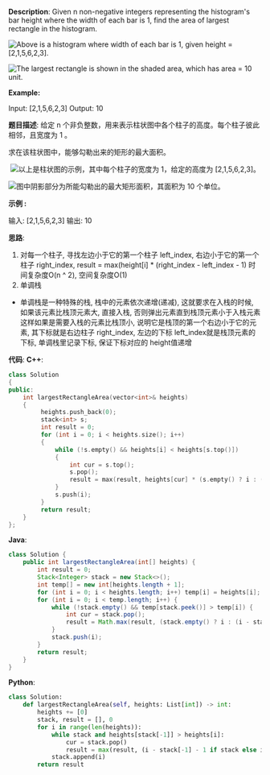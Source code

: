 __Description__:
Given n non-negative integers representing the histogram's bar height where the width of each bar is 1, find the area of largest rectangle in the histogram.

![Above is a histogram where width of each bar is 1, given height = [2,1,5,6,2,3].](https://assets.leetcode.com/uploads/2018/10/12/histogram.png)

![The largest rectangle is shown in the shaded area, which has area = 10 unit.](https://assets.leetcode.com/uploads/2018/10/12/histogram_area.png)

__Example:__

Input: [2,1,5,6,2,3]
Output: 10

__题目描述__:
给定 n 个非负整数，用来表示柱状图中各个柱子的高度。每个柱子彼此相邻，且宽度为 1 。

求在该柱状图中，能够勾勒出来的矩形的最大面积。

 ![以上是柱状图的示例，其中每个柱子的宽度为 1，给定的高度为 [2,1,5,6,2,3]。](https://assets.leetcode.com/uploads/2018/10/12/histogram.png)

![图中阴影部分为所能勾勒出的最大矩形面积，其面积为 10 个单位。](https://assets.leetcode.com/uploads/2018/10/12/histogram_area.png)

__示例 :__

输入: [2,1,5,6,2,3]
输出: 10

__思路__:
1. 对每一个柱子, 寻找左边小于它的第一个柱子 left_index, 右边小于它的第一个柱子 right_index, result = max(height[i] * (right_index - left_index - 1)
时间复杂度O(n ^ 2), 空间复杂度O(1)
2. 单调栈
- 单调栈是一种特殊的栈, 栈中的元素依次递增(递减), 这就要求在入栈的时候, 如果该元素比栈顶元素大, 直接入栈, 否则弹出元素直到栈顶元素小于入栈元素
这样如果是需要入栈的元素比栈顶小, 说明它是栈顶的第一个右边小于它的元素, 其下标就是右边柱子 right_index, 左边的下标 left_index就是栈顶元素的下标, 单调栈里记录下标, 保证下标对应的 height值递增

__代码__:
__C++__:
```C++
class Solution 
{
public:
    int largestRectangleArea(vector<int>& heights) 
    {
         heights.push_back(0);
         stack<int> s;
         int result = 0;
         for (int i = 0; i < heights.size(); i++)
         {
             while (!s.empty() && heights[i] < heights[s.top()])
             {
                 int cur = s.top();
                 s.pop();
                 result = max(result, heights[cur] * (s.empty() ? i : (i - s.top() - 1)));
             }
             s.push(i);
         }
         return result;
    }
};
```

__Java__:
```Java
class Solution {
    public int largestRectangleArea(int[] heights) {
        int result = 0;
        Stack<Integer> stack = new Stack<>();
        int temp[] = new int[heights.length + 1];
        for (int i = 0; i < heights.length; i++) temp[i] = heights[i];
        for (int i = 0; i < temp.length; i++) {
            while (!stack.empty() && temp[stack.peek()] > temp[i]) {
                int cur = stack.pop();
                result = Math.max(result, (stack.empty() ? i : (i - stack.peek() - 1)) * temp[cur]);
            }
            stack.push(i);
        }
        return result;
    }
}
```

__Python__:
```Python
class Solution:
    def largestRectangleArea(self, heights: List[int]) -> int:
        heights += [0]
        stack, result = [], 0
        for i in range(len(heights)):
            while stack and heights[stack[-1]] > heights[i]:
                cur = stack.pop()
                result = max(result, (i - stack[-1] - 1 if stack else i) * heights[cur])
            stack.append(i)
        return result
```